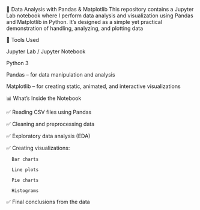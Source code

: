 📓 Data Analysis with Pandas & Matplotlib
This repository contains a Jupyter Lab notebook where I perform data analysis and visualization using Pandas and Matplotlib in Python.
It’s designed as a simple yet practical demonstration of handling, analyzing, and plotting data


🧰 Tools Used

  Jupyter Lab / Jupyter Notebook

  Python 3

  Pandas – for data manipulation and analysis

  Matplotlib – for creating static, animated, and interactive visualizations


📊 What’s Inside the Notebook

  ✅ Reading CSV files using Pandas

  ✅ Cleaning and preprocessing data

  ✅ Exploratory data analysis (EDA)

  ✅ Creating visualizations:

      Bar charts

      Line plots

      Pie charts

      Histograms


 ✅ Final conclusions from the data
